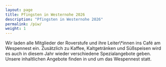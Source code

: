```yaml
---
layout: page
title: Pfingsten in Westernohe 2026
description: "Pfingsten in Westernohe 2026"
permalink: /piw/
weight: 1
---
```


<div class="alert alert-warning mb-5" role="alert">
  <p class="lead mb-0">
    Wir laden alle Mitglieder der Roverstufe und ihre Leiter\*innen ins Café am Wespennest ein. 
    Zusätzlich zu Kaffee, Kaltgetränken und Süßspeisen wird es auch in diesem Jahr wieder verschiedene Spezialangebote geben. 
    Unsere inhaltlichen Angebote finden in und um das Wespennest statt.
  </p>
</div>
